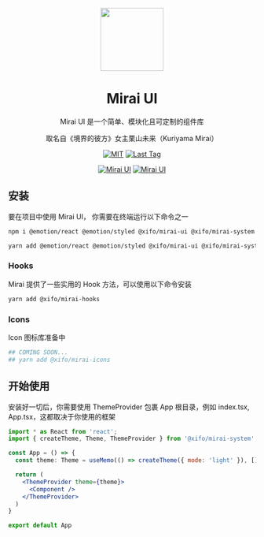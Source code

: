 <p align="center">
  <a href="https://mirai.xifo.in">
    <img width="128" src="https://mirai.xifo.in/_next/image?url=%2Flogo.png&w=48&q=75">
  </a>
</p>

<h1 align="center">Mirai UI</h1>

<div align="center">
Mirai UI 是一个简单、模块化且可定制的组件库

取名自《境界的彼方》女主栗山未来（Kuriyama Mirai）

[![MIT](https://badgen.net/github/license/xifo-wu/mirai)]() [![Last Tag](https://badgen.net/github/tag/xifo-wu/mirai)]()


[![Mirai UI](https://badgen.net/npm/v/@xifo/mirai-ui)](https://www.npmjs.com/package/@xifo/mirai-ui) [![Mirai UI](https://badgen.net/npm/dt/@xifo/mirai-ui)](https://www.npmjs.com/package/@xifo/mirai-ui)

</div>

## 安装

要在项目中使用 Mirai UI， 你需要在终端运行以下命令之一

```bash
npm i @emotion/react @emotion/styled @xifo/mirai-ui @xifo/mirai-system
```

```bash
yarn add @emotion/react @emotion/styled @xifo/mirai-ui @xifo/mirai-system
```
### Hooks
Mirai 提供了一些实用的 Hook 方法，可以使用以下命令安装

```bash
yarn add @xifo/mirai-hooks
```

### Icons
Icon 图标库准备中
```bash
## COMING SOON...
## yarn add @xifo/mirai-icons
```

## 开始使用
安装好一切后，你需要使用 ThemeProvider 包裹 App 根目录，例如 index.tsx, App.tsx，这都取决于你使用的框架

```jsx
import * as React from 'react';
import { createTheme, Theme, ThemeProvider } from '@xifo/mirai-system';

const App = () => {
  const theme: Theme = useMemo(() => createTheme({ mode: 'light' }), []);

  return (
    <ThemeProvider theme={theme}>
      <Component />
    </ThemeProvider>
  )
}

export default App
```


